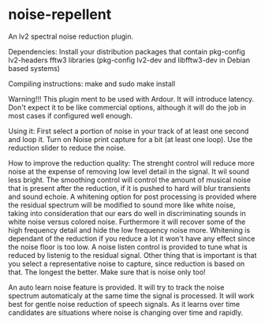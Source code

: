 # noise-repellent

An lv2 spectral noise reduction plugin.

Dependencies: Install your distribution packages that contain pkg-config lv2-headers fftw3 libraries (pkg-config lv2-dev and libfftw3-dev in Debian based systems)

Compiling instructions: make and sudo make install

Warning!!! This plugin ment to be used with Ardour. It will introduce latency. Don't expect it to be like commercial options, although it will do the job in most cases if configured well enough.

Using it: First select a portion of noise in your track of at least one second and loop it. Turn on Noise print capture for a bit (at least one loop). Use the reduction slider to reduce the noise.

How to improve the reduction quality: The strenght control will reduce more noise at the expense of removing low level detail in the signal. It wil sound less bright. The smoothing control will control the amount of musical noise that is present after the reduction, if it is pushed to hard will blur transients and sound echoie. A whitening option for post processing is provided where the residual spectrum will be modified to sound more like white noise, taking into consideration that our ears do well in discriminating sounds in white noise versus colored noise. Furthermore it will recover some of the high frequency detail and hide the low frequency noise more. Whitening is dependant of the reduction if you reduce a lot it won't have any effect since the noise floor is too low. A noise listen control is provided to tune what is reduced by listenig to the residual signal. Other thing that is important is that you select a representative noise to capture, since reduction is based on that. The longest the better. Make sure that is noise only too!

An auto learn noise feature is provided. It will try to track the noise spectrum automaticaly at the same time the signal is processed. It will work best for gentle noise reduction of speech signals. As it learns over time candidates are situations where noise is changing over time and rapidly. 
